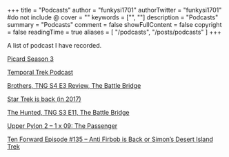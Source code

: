+++
title = "Podcasts"
author = "funkysi1701"
authorTwitter = "funkysi1701" #do not include @
cover = ""
keywords = ["", ""]
description = "Podcasts"
summary = "Podcasts"
comment = false
showFullContent = false
copyright = false
readingTime = true
aliases = [
    "/podcasts",
    "/posts/podcasts"
]
+++

A list of podcast I have recorded. 

[Picard Season 3](/posts/2023/picard-season-three/)

[Temporal Trek Podcast](/posts/2022/temporal-trek-podcast/)

[Brothers, TNG S4 E3 Review, The Battle Bridge](/posts/2016/brothers-tng-s4-e3-review-battle-bridge/)

[Star Trek is back (in 2017)](/posts/2015/star-trek-is-back-in-2017/)

[The Hunted, TNG S3 E11, The Battle Bridge](/posts/2015/the-hunted-tng-s3-e11-the-battle-bridge/)

[Upper Pylon 2 – 1 x 09: The Passenger](/posts/2015/upper-pylon-2-1-x-09-the-passenger/)

[Ten Forward Episode #135 – Anti Firbob is Back or Simon’s Desert Island Trek](/posts/2015/ten-forward-episode-135-anti-firbob-is-back-or-simons-desert-island-trek/)
